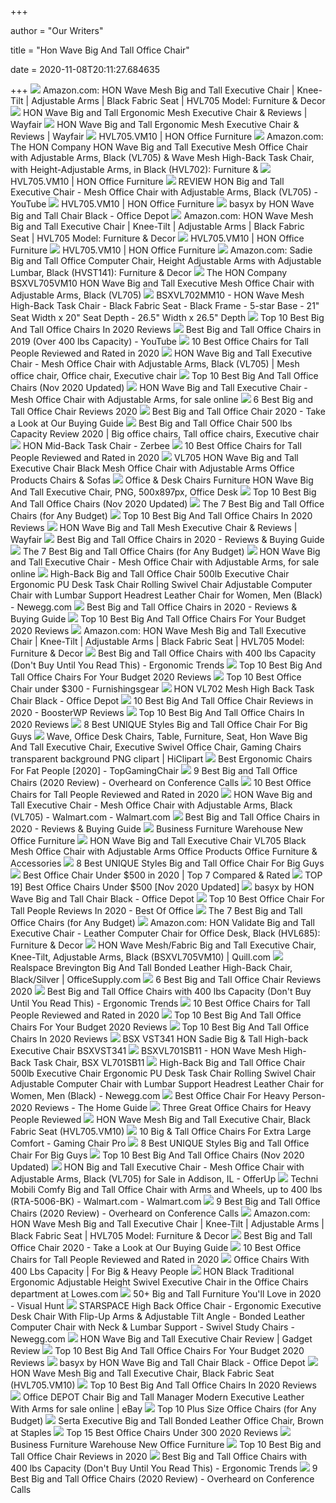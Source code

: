 +++
        
author = "Our Writers"
        
title = "Hon Wave Big And Tall Office Chair"
        
date = 2020-11-08T20:11:27.684635
        
+++
[ ![](https://images-na.ssl-images-amazon.com/images/I/81xPQ1uV83L._AC_SL1500_.jpg)](https://images-na.ssl-images-amazon.com/images/I/81xPQ1uV83L._AC_SL1500_.jpg) Amazon.com: HON Wave Mesh Big and Tall Executive Chair | Knee-Tilt |  Adjustable Arms | Black Fabric Seat | HVL705 Model: Furniture & Decor
[ ![](https://secure.img1-fg.wfcdn.com/im/10059421/compr-r85/1175/117580548/hon-wave-big-and-tall-ergonomic-mesh-executive-chair.jpg)](https://secure.img1-fg.wfcdn.com/im/10059421/compr-r85/1175/117580548/hon-wave-big-and-tall-ergonomic-mesh-executive-chair.jpg) HON Wave Big and Tall Ergonomic Mesh Executive Chair & Reviews | Wayfair
[ ![](https://secure.img1-fg.wfcdn.com/im/07283116/resize-h800-w800%5Ecompr-r85/1175/117580551/HON+Wave+Big+and+Tall+Ergonomic+Mesh+Executive+Chair.jpg)](https://secure.img1-fg.wfcdn.com/im/07283116/resize-h800-w800%5Ecompr-r85/1175/117580551/HON+Wave+Big+and+Tall+Ergonomic+Mesh+Executive+Chair.jpg) HON Wave Big and Tall Ergonomic Mesh Executive Chair & Reviews | Wayfair
[ ![](https://res.cloudinary.com/hni-corporation/image/upload/b_rgb:FFFFFF,c_pad,dpr_3.0,f_auto,h_224,q_auto,w_400/c_pad,h_224,w_400/v1/HON/Chairs/Wave/basyx-HVL700Series-HVL705.VM10-090-001?pgw=1)](https://res.cloudinary.com/hni-corporation/image/upload/b_rgb:FFFFFF,c_pad,dpr_3.0,f_auto,h_224,q_auto,w_400/c_pad,h_224,w_400/v1/HON/Chairs/Wave/basyx-HVL700Series-HVL705.VM10-090-001?pgw=1) HVL705.VM10 | HON Office Furniture
[ ![](https://images-na.ssl-images-amazon.com/images/I/51cqytmln2L._AC_SX522_.jpg)](https://images-na.ssl-images-amazon.com/images/I/51cqytmln2L._AC_SX522_.jpg) Amazon.com: The HON Company HON Wave Big and Tall Executive Mesh Office  Chair with Adjustable Arms, Black (VL705) & Wave Mesh High-Back Task Chair,  with Height-Adjustable Arms, in Black (HVL702): Furniture &
[ ![](https://res.cloudinary.com/hni-corporation/image/upload/b_rgb:FFFFFF,c_pad,dpr_3.0,f_auto,h_448,q_auto,w_800/c_pad,h_448,w_800/v1/HON/Chairs/Wave/basyx-HVL700Series-HVL705.VM10-045-001?pgw=1&pgwact=1)](https://res.cloudinary.com/hni-corporation/image/upload/b_rgb:FFFFFF,c_pad,dpr_3.0,f_auto,h_448,q_auto,w_800/c_pad,h_448,w_800/v1/HON/Chairs/Wave/basyx-HVL700Series-HVL705.VM10-045-001?pgw=1&pgwact=1) HVL705.VM10 | HON Office Furniture
[ ![](https://i.ytimg.com/vi/0hqdgIwSDSs/maxresdefault.jpg)](https://i.ytimg.com/vi/0hqdgIwSDSs/maxresdefault.jpg) REVIEW HON Big and Tall Executive Chair - Mesh Office Chair with Adjustable  Arms, Black (VL705) - YouTube
[ ![](https://res.cloudinary.com/hni-corporation/image/upload/b_rgb:FFFFFF,c_pad,dpr_3.0,f_auto,h_224,q_auto,w_400/c_pad,h_224,w_400/v1/HON/Chairs/Wave/basyx-HVL700Series-HVL705.VM10-315-001?pgw=1)](https://res.cloudinary.com/hni-corporation/image/upload/b_rgb:FFFFFF,c_pad,dpr_3.0,f_auto,h_224,q_auto,w_400/c_pad,h_224,w_400/v1/HON/Chairs/Wave/basyx-HVL700Series-HVL705.VM10-315-001?pgw=1) HVL705.VM10 | HON Office Furniture
[ ![](https://media.officedepot.com/image/upload/b_rgb:FFFFFF,c_pad,dpr_1.0,f_auto,h_666,q_auto,w_500/c_pad,h_666,w_500/v1/products/907222/907222_o60?pgw=1)](https://media.officedepot.com/image/upload/b_rgb:FFFFFF,c_pad,dpr_1.0,f_auto,h_666,q_auto,w_500/c_pad,h_666,w_500/v1/products/907222/907222_o60?pgw=1) basyx by HON Wave Big and Tall Chair Black - Office Depot
[ ![](https://images-na.ssl-images-amazon.com/images/I/81ccC-ot1vL._AC_SL1500_.jpg)](https://images-na.ssl-images-amazon.com/images/I/81ccC-ot1vL._AC_SL1500_.jpg) Amazon.com: HON Wave Mesh Big and Tall Executive Chair | Knee-Tilt |  Adjustable Arms | Black Fabric Seat | HVL705 Model: Furniture & Decor
[ ![](https://res.cloudinary.com/hni-corporation/image/upload/b_rgb:FFFFFF,c_pad,dpr_3.0,f_auto,h_224,q_auto,w_400/c_pad,h_224,w_400/v1/HON/Chairs/Wave/basyx-HVL700Series-HVL705.VM10-180-001?pgw=1)](https://res.cloudinary.com/hni-corporation/image/upload/b_rgb:FFFFFF,c_pad,dpr_3.0,f_auto,h_224,q_auto,w_400/c_pad,h_224,w_400/v1/HON/Chairs/Wave/basyx-HVL700Series-HVL705.VM10-180-001?pgw=1) HVL705.VM10 | HON Office Furniture
[ ![](https://res.cloudinary.com/hni-corporation/image/upload/b_rgb:FFFFFF,c_pad,dpr_3.0,f_auto,h_224,q_auto,w_400/c_pad,h_224,w_400/v1/HON/Chairs/Wave/HON-Wave-HVL705.VM10-500-001?pgw=1)](https://res.cloudinary.com/hni-corporation/image/upload/b_rgb:FFFFFF,c_pad,dpr_3.0,f_auto,h_224,q_auto,w_400/c_pad,h_224,w_400/v1/HON/Chairs/Wave/HON-Wave-HVL705.VM10-500-001?pgw=1) HVL705.VM10 | HON Office Furniture
[ ![](https://images-na.ssl-images-amazon.com/images/I/81K6fQKgwFL._AC_SY879_.jpg)](https://images-na.ssl-images-amazon.com/images/I/81K6fQKgwFL._AC_SY879_.jpg) Amazon.com: Sadie Big and Tall Office Computer Chair, Height Adjustable  Arms with Adjustable Lumbar, Black (HVST141): Furniture & Decor
[ ![](https://c.shld.net/rpx/i/s/pi/mp/10160405/prod_9320701532?src=http%3A%2F%2Flyimage.club%2Fimages%2Fnew1%2FALVB005ZC69OY.jpg&d=cafa8409af33137bb255f3b6185533e31c0cb8a3&?hei=64&wid=64&qlt=50)](https://c.shld.net/rpx/i/s/pi/mp/10160405/prod_9320701532?src=http%3A%2F%2Flyimage.club%2Fimages%2Fnew1%2FALVB005ZC69OY.jpg&d=cafa8409af33137bb255f3b6185533e31c0cb8a3&?hei=64&wid=64&qlt=50) The HON Company BSXVL705VM10 HON Wave Big and Tall Executive Mesh Office  Chair with Adjustable Arms, Black (VL705)
[ ![](https://content.etilize.com/images/900/1021009726.jpg)](https://content.etilize.com/images/900/1021009726.jpg) BSXVL702MM10 - HON Wave Mesh High-Back Task Chair - Black Fabric Seat -  Black Frame - 5-star Base - 21" Seat Width x 20" Seat Depth - 26.5" Width x  26.5" Depth
[ ![](https://tinygrab.com/wp-content/uploads/2020/04/Best-Big-And-Tall-Office-Chairs.jpg)](https://tinygrab.com/wp-content/uploads/2020/04/Best-Big-And-Tall-Office-Chairs.jpg) Top 10 Best Big And Tall Office Chairs In 2020 Reviews
[ ![](https://i.ytimg.com/vi/Kk_O0E_wC_s/sddefault.jpg)](https://i.ytimg.com/vi/Kk_O0E_wC_s/sddefault.jpg) Best Big and Tall Office Chairs in 2019 (Over 400 lbs Capacity) - YouTube
[ ![](https://www.theworkbuzz.com/wp-content/uploads/2020/02/best-office-chairs-for-tall-people.jpg)](https://www.theworkbuzz.com/wp-content/uploads/2020/02/best-office-chairs-for-tall-people.jpg) 10 Best Office Chairs for Tall People Reviewed and Rated in 2020
[ ![](https://i.pinimg.com/736x/ac/44/31/ac44318121d5641a9ec382c3e2b403c4.jpg)](https://i.pinimg.com/736x/ac/44/31/ac44318121d5641a9ec382c3e2b403c4.jpg) HON Wave Big and Tall Executive Chair - Mesh Office Chair with Adjustable  Arms, Black (VL705) | Mesh office chair, Office chair, Executive chair
[ ![](https://bestchairsreviews.com/wp-content/uploads/2020/01/best_big_tall_office_Chairs.jpg)](https://bestchairsreviews.com/wp-content/uploads/2020/01/best_big_tall_office_Chairs.jpg) Top 10 Best Big And Tall Office Chairs (Nov 2020 Updated)
[ ![](https://i.ebayimg.com/images/g/P0MAAOSwnbxdVxhf/s-l225.jpg)](https://i.ebayimg.com/images/g/P0MAAOSwnbxdVxhf/s-l225.jpg) HON Wave Big and Tall Executive Chair - Mesh Office Chair with Adjustable  Arms, for sale online
[ ![](https://www.newswatchngr.com/wp-content/uploads/2020/03/2-10.jpg)](https://www.newswatchngr.com/wp-content/uploads/2020/03/2-10.jpg) 6 Best Big and Tall Office Chair Reviews 2020
[ ![](https://webtrainingguides.com/wp-content/uploads/2020/01/big-and-tall-1.jpg)](https://webtrainingguides.com/wp-content/uploads/2020/01/big-and-tall-1.jpg) Best Big and Tall Office Chair 2020 - Take a Look at Our Buying Guide
[ ![](https://i.pinimg.com/736x/02/b0/62/02b0621951025ddc0e1156a0cb195a2b.jpg)](https://i.pinimg.com/736x/02/b0/62/02b0621951025ddc0e1156a0cb195a2b.jpg) Best Big and Tall Office Chair 500 lbs Capacity Review 2020 | Big office  chairs, Tall office chairs, Executive chair
[ ![](https://content.etilize.com/Maximum/1031709591.jpg)](https://content.etilize.com/Maximum/1031709591.jpg) HON Mid-Back Task Chair - Zerbee
[ ![](https://www.theworkbuzz.com/wp-content/uploads/2020/02/hon-wave-tall-mesh-office-chairs.jpg)](https://www.theworkbuzz.com/wp-content/uploads/2020/02/hon-wave-tall-mesh-office-chairs.jpg) 10 Best Office Chairs for Tall People Reviewed and Rated in 2020
[ ![](https://www.picclickimg.com/d/l400/pict/113068476340_/HON-Wave-Big-Tall-Executive-Chair-Mesh.jpg)](https://www.picclickimg.com/d/l400/pict/113068476340_/HON-Wave-Big-Tall-Executive-Chair-Mesh.jpg) VL705 HON Wave Big and Tall Executive Chair Black Mesh Office Chair with  Adjustable Arms Office Products Chairs & Sofas
[ ![](https://img.favpng.com/4/9/18/office-desk-chairs-furniture-hon-wave-big-and-tall-executive-chair-png-favpng-zQxw66Cma3SKRYuUvrcwxPvP7.jpg)](https://img.favpng.com/4/9/18/office-desk-chairs-furniture-hon-wave-big-and-tall-executive-chair-png-favpng-zQxw66Cma3SKRYuUvrcwxPvP7.jpg) Office & Desk Chairs Furniture HON Wave Big And Tall Executive Chair, PNG,  500x897px, Office Desk
[ ![](https://bestchairsreviews.com/wp-content/uploads/2020/01/HON_Wave_Big_Tall_Office_Chair.jpg)](https://bestchairsreviews.com/wp-content/uploads/2020/01/HON_Wave_Big_Tall_Office_Chair.jpg) Top 10 Best Big And Tall Office Chairs (Nov 2020 Updated)
[ ![](https://techguided.com/wp-content/uploads/2018/08/best-big-and-tall-office-chairs.jpg)](https://techguided.com/wp-content/uploads/2018/08/best-big-and-tall-office-chairs.jpg) The 7 Best Big and Tall Office Chairs (for Any Budget)
[ ![](https://images-na.ssl-images-amazon.com/images/I/61P%2BGD7MTkL._AC_SL400_.jpg)](https://images-na.ssl-images-amazon.com/images/I/61P%2BGD7MTkL._AC_SL400_.jpg) Top 10 Best Big And Tall Office Chairs In 2020 Reviews
[ ![](https://secure.img1-fg.wfcdn.com/im/20109146/resize-h600-w600%5Ecompr-r85/1023/102329444/default_name.jpg)](https://secure.img1-fg.wfcdn.com/im/20109146/resize-h600-w600%5Ecompr-r85/1023/102329444/default_name.jpg) HON Wave Big and Tall Mesh Executive Chair & Reviews | Wayfair
[ ![](https://m.media-amazon.com/images/I/5177BFex8yL.jpg)](https://m.media-amazon.com/images/I/5177BFex8yL.jpg) Best Big and Tall Office Chairs in 2020 - Reviews & Buying Guide
[ ![](https://techguided.com/wp-content/uploads/2018/08/AmazonBasics-Big-Tall.jpg)](https://techguided.com/wp-content/uploads/2018/08/AmazonBasics-Big-Tall.jpg) The 7 Best Big and Tall Office Chairs (for Any Budget)
[ ![](https://i.ebayimg.com/images/g/iDgAAOSwBlBdC1cc/s-l640.jpg)](https://i.ebayimg.com/images/g/iDgAAOSwBlBdC1cc/s-l640.jpg) HON Wave Big and Tall Executive Chair - Mesh Office Chair with Adjustable  Arms, for sale online
[ ![](https://c1.neweggimages.com/ProductImage/A1JA_131946957856261504mbq6c9qGjj.jpg)](https://c1.neweggimages.com/ProductImage/A1JA_131946957856261504mbq6c9qGjj.jpg) High-Back Big and Tall Office Chair 500lb Executive Chair Ergonomic PU Desk  Task Chair Rolling Swivel Chair Adjustable Computer Chair with Lumbar  Support Headrest Leather Chair for Women, Men (Black) - Newegg.com
[ ![](https://m.media-amazon.com/images/I/41LxNC9QS3L.jpg)](https://m.media-amazon.com/images/I/41LxNC9QS3L.jpg) Best Big and Tall Office Chairs in 2020 - Reviews & Buying Guide
[ ![](https://images-na.ssl-images-amazon.com/images/I/917dURrmIyL._SL400_.jpg)](https://images-na.ssl-images-amazon.com/images/I/917dURrmIyL._SL400_.jpg) Top 10 Best Big And Tall Office Chairs For Your Budget 2020 Reviews
[ ![](https://m.media-amazon.com/images/I/91fVy5VhFgL._AC_UL400_.jpg)](https://m.media-amazon.com/images/I/91fVy5VhFgL._AC_UL400_.jpg) Amazon.com: HON Wave Mesh Big and Tall Executive Chair | Knee-Tilt |  Adjustable Arms | Black Fabric Seat | HVL705 Model: Furniture & Decor
[ ![](http://ergonomictrends.com/wp-content/uploads/2020/05/anda-seat-kaiser-chair-review-amz.jpg)](http://ergonomictrends.com/wp-content/uploads/2020/05/anda-seat-kaiser-chair-review-amz.jpg) Best Big and Tall Office Chairs with 400 lbs Capacity (Don't Buy Until You  Read This) - Ergonomic Trends
[ ![](https://images-na.ssl-images-amazon.com/images/I/71%2BOrmOVz0L._SL500_.jpg)](https://images-na.ssl-images-amazon.com/images/I/71%2BOrmOVz0L._SL500_.jpg) Top 10 Best Big And Tall Office Chairs For Your Budget 2020 Reviews
[ ![](https://www.furnishingsgear.com/wp-content/uploads/2019/12/HON-Wave-Big-and-Tall-Executive-Chair-Mesh-Office-Chair-with-Adjustable-Arms.jpg)](https://www.furnishingsgear.com/wp-content/uploads/2019/12/HON-Wave-Big-and-Tall-Executive-Chair-Mesh-Office-Chair-with-Adjustable-Arms.jpg) Top 10 Best Office Chair under $300 - Furnishingsgear
[ ![](https://media.officedepot.com/image/upload/b_rgb:FFFFFF,c_pad,dpr_1.0,f_auto,h_666,q_auto,w_500/c_pad,h_666,w_500/v1/products/572467/572467_o52?pgw=1)](https://media.officedepot.com/image/upload/b_rgb:FFFFFF,c_pad,dpr_1.0,f_auto,h_666,q_auto,w_500/c_pad,h_666,w_500/v1/products/572467/572467_o52?pgw=1) HON VL702 Mesh High Back Task Chair Black - Office Depot
[ ![](https://boosterwp.com/reviews/wp-content/uploads/2020/01/B0116W5B5O.jpg)](https://boosterwp.com/reviews/wp-content/uploads/2020/01/B0116W5B5O.jpg) 10 Best Big And Tall Office Chair Reviews in 2020 - BoosterWP Reviews
[ ![](https://images-na.ssl-images-amazon.com/images/I/71fXa6yqSIL._AC_SL500_.jpg)](https://images-na.ssl-images-amazon.com/images/I/71fXa6yqSIL._AC_SL500_.jpg) Top 10 Best Big And Tall Office Chairs In 2020 Reviews
[ ![](https://improveoffice.com/wp-content/uploads/2019/04/La-Z-Boy-Delano-Big-Tall-Executive-Bonded-Leather-Office-Chair.jpg)](https://improveoffice.com/wp-content/uploads/2019/04/La-Z-Boy-Delano-Big-Tall-Executive-Bonded-Leather-Office-Chair.jpg) 8 Best UNIQUE Styles Big and Tall Office Chair For Big Guys
[ ![](https://p1.hiclipart.com/preview/335/734/361/wave-cartoon-office-desk-chairs-table-furniture-seat-hon-wave-big-and-tall-executive-chair-executive-swivel-office-chair-gaming-chairs-png-clipart.jpg)](https://p1.hiclipart.com/preview/335/734/361/wave-cartoon-office-desk-chairs-table-furniture-seat-hon-wave-big-and-tall-executive-chair-executive-swivel-office-chair-gaming-chairs-png-clipart.jpg) Wave, Office Desk Chairs, Table, Furniture, Seat, Hon Wave Big And Tall  Executive Chair, Executive Swivel Office Chair, Gaming Chairs transparent  background PNG clipart | HiClipart
[ ![](https://topgamingchair.com/wp-content/uploads/2019/02/x_seating_office-desk-chairs_leap-plus-chair_reference.png)](https://topgamingchair.com/wp-content/uploads/2019/02/x_seating_office-desk-chairs_leap-plus-chair_reference.png) Best Ergonomic Chairs For Fat People [2020] - TopGamingChair
[ ![](https://i1.wp.com/overheardonconferencecalls.com/wp-content/uploads/elementor/thumbs/Vinsetto-Swivel-Ergonomic-Big-Tall-Office-Computer-Desk-Chair-ouddbq67eh71528zf14303g6q94x90wu7eyr0j5fcw.jpg?w=1200&ssl=1)](https://i1.wp.com/overheardonconferencecalls.com/wp-content/uploads/elementor/thumbs/Vinsetto-Swivel-Ergonomic-Big-Tall-Office-Computer-Desk-Chair-ouddbq67eh71528zf14303g6q94x90wu7eyr0j5fcw.jpg?w=1200&ssl=1) 9 Best Big and Tall Office Chairs (2020 Review) - Overheard on Conference  Calls
[ ![](https://www.theworkbuzz.com/wp-content/uploads/2020/02/hon-hvst141-sadie-tall-office-computer-chairs.jpg)](https://www.theworkbuzz.com/wp-content/uploads/2020/02/hon-hvst141-sadie-tall-office-computer-chairs.jpg) 10 Best Office Chairs for Tall People Reviewed and Rated in 2020
[ ![](https://smedia.webcollage.net/rwvfp/wc/cp/1551123719990_31f133fd-2ce2-4353-9f35-83d9367a9cfe/module/hon/_cp/products/1374162903010/tab-3dd53cca-632b-42ea-af46-237e5b400e35/67d280b5-316c-4b05-9f90-58ec1e9f111d.pdf.poster.jpg.w240.jpg)](https://smedia.webcollage.net/rwvfp/wc/cp/1551123719990_31f133fd-2ce2-4353-9f35-83d9367a9cfe/module/hon/_cp/products/1374162903010/tab-3dd53cca-632b-42ea-af46-237e5b400e35/67d280b5-316c-4b05-9f90-58ec1e9f111d.pdf.poster.jpg.w240.jpg) HON Wave Big and Tall Executive Chair - Mesh Office Chair with Adjustable  Arms, Black (VL705) - Walmart.com - Walmart.com
[ ![](https://www.theo-theo.com/wp-content/uploads/2020/02/best-big-and-tall-office-chairs.jpg)](https://www.theo-theo.com/wp-content/uploads/2020/02/best-big-and-tall-office-chairs.jpg) Best Big and Tall Office Chairs in 2020 - Reviews & Buying Guide
[ ![](https://bfwiowa.com/filesystem/business-furniture-warehouse/Products/Chairs/Ignition/hero.jpg)](https://bfwiowa.com/filesystem/business-furniture-warehouse/Products/Chairs/Ignition/hero.jpg) Business Furniture Warehouse New Office Furniture
[ ![](https://i5.walmartimages.com/asr/62386567-d74f-4bf8-88b1-b69800832512_1.79886a77fe21db484bdbb9515ef38d98.jpeg)](https://i5.walmartimages.com/asr/62386567-d74f-4bf8-88b1-b69800832512_1.79886a77fe21db484bdbb9515ef38d98.jpeg) HON Wave Big and Tall Executive Chair VL705 Black Mesh Office Chair with  Adjustable Arms Office Products Office Furniture & Accessories
[ ![](https://improveoffice.com/wp-content/uploads/2019/04/La-Z-Boy-Delano-Big-Tall-Executive-Bonded-Leather-Office-Chairs.jpg)](https://improveoffice.com/wp-content/uploads/2019/04/La-Z-Boy-Delano-Big-Tall-Executive-Bonded-Leather-Office-Chairs.jpg) 8 Best UNIQUE Styles Big and Tall Office Chair For Big Guys
[ ![](https://www.gadgetreview.com/wp-content/uploads/2020/01/best-office-chair-under-500.jpg)](https://www.gadgetreview.com/wp-content/uploads/2020/01/best-office-chair-under-500.jpg) Best Office Chair Under $500 in 2020 | Top 7 Compared & Rated
[ ![](https://bestchairsreviews.com/wp-content/uploads/2019/01/HON_Validate_Big_and_Tall_Executive_Chair-1.jpg)](https://bestchairsreviews.com/wp-content/uploads/2019/01/HON_Validate_Big_and_Tall_Executive_Chair-1.jpg) TOP 19] Best Office Chairs Under $500 [Nov 2020 Updated]
[ ![](https://smedia.webcollage.net/rwvfp/wc/cp/1551123719990_31f133fd-2ce2-4353-9f35-83d9367a9cfe/module/hon/_cp/products/1374162903010/tab-b4849ddb-6d02-4174-8815-6c0169246029/78b90329-bae7-41c5-b870-ae759160b337.png.w240.png)](https://smedia.webcollage.net/rwvfp/wc/cp/1551123719990_31f133fd-2ce2-4353-9f35-83d9367a9cfe/module/hon/_cp/products/1374162903010/tab-b4849ddb-6d02-4174-8815-6c0169246029/78b90329-bae7-41c5-b870-ae759160b337.png.w240.png) basyx by HON Wave Big and Tall Chair Black - Office Depot
[ ![](https://bestofoffice.com/wp-content/uploads/2019/10/Best-office-chair-for-tall-person.png)](https://bestofoffice.com/wp-content/uploads/2019/10/Best-office-chair-for-tall-person.png) Top 10 Best Office Chair For Tall People Reviews In 2020 - Best Of Office
[ ![](https://techguided.com/wp-content/uploads/2018/08/Steelcase-Leap-Plus.jpg)](https://techguided.com/wp-content/uploads/2018/08/Steelcase-Leap-Plus.jpg) The 7 Best Big and Tall Office Chairs (for Any Budget)
[ ![](https://images-na.ssl-images-amazon.com/images/I/81OHrg9QQPL._AC_UL320_SR204,320_.jpg)](https://images-na.ssl-images-amazon.com/images/I/81OHrg9QQPL._AC_UL320_SR204,320_.jpg) Amazon.com: HON Validate Big and Tall Executive Chair - Leather Computer  Chair for Office Desk, Black (HVL685): Furniture & Decor
[ ![](https://www.quill.com/is/image/Quill/sp40351811_s7?iv=RLYpN3&wid=1080&hei=1080&fit=fit,1)](https://www.quill.com/is/image/Quill/sp40351811_s7?iv=RLYpN3&wid=1080&hei=1080&fit=fit,1) HON Wave Mesh/Fabric Big and Tall Executive Chair, Knee-Tilt, Adjustable  Arms, Black (BSXVL705VM10) | Quill.com
[ ![](https://de2wfhoo6xqi5.cloudfront.net/size/225/e38/258/f7999bef00829c1547a8b4dd6cc96101ed.jpg)](https://de2wfhoo6xqi5.cloudfront.net/size/225/e38/258/f7999bef00829c1547a8b4dd6cc96101ed.jpg) Realspace Brevington Big And Tall Bonded Leather High-Back Chair,  Black/Silver | OfficeSupply.com
[ ![](https://www.newswatchngr.com/wp-content/uploads/2020/03/1-8-291x300.jpg)](https://www.newswatchngr.com/wp-content/uploads/2020/03/1-8-291x300.jpg) 6 Best Big and Tall Office Chair Reviews 2020
[ ![](http://ergonomictrends.com/wp-content/uploads/2018/10/Essentials-Big-Tall-Executive-Chair-review.jpg)](http://ergonomictrends.com/wp-content/uploads/2018/10/Essentials-Big-Tall-Executive-Chair-review.jpg) Best Big and Tall Office Chairs with 400 lbs Capacity (Don't Buy Until You  Read This) - Ergonomic Trends
[ ![](https://www.theworkbuzz.com/wp-content/uploads/2020/02/la-z-boy-delano-tall-executive-office-chairs.jpg)](https://www.theworkbuzz.com/wp-content/uploads/2020/02/la-z-boy-delano-tall-executive-office-chairs.jpg) 10 Best Office Chairs for Tall People Reviewed and Rated in 2020
[ ![](http://gameslearningsociety.org/wp-content/uploads/2019/07/tall-office-chairs.jpg)](http://gameslearningsociety.org/wp-content/uploads/2019/07/tall-office-chairs.jpg) Top 10 Best Big And Tall Office Chairs For Your Budget 2020 Reviews
[ ![](https://images-na.ssl-images-amazon.com/images/I/61-%2BpmSGgtL._AC_SL1010_.jpg)](https://images-na.ssl-images-amazon.com/images/I/61-%2BpmSGgtL._AC_SL1010_.jpg) Top 10 Best Big And Tall Office Chairs In 2020 Reviews
[ ![](https://content.etilize.com/Maximum/1040664389.jpg)](https://content.etilize.com/Maximum/1040664389.jpg) BSX VST341 HON Sadie Big & Tall High-back Executive Chair BSXVST341
[ ![](https://content.etilize.com/300/1031250526.jpg)](https://content.etilize.com/300/1031250526.jpg) BSXVL701SB11 - HON Wave Mesh High-Back Task Chair, BSX VL701SB11
[ ![](https://c1.neweggimages.com/ProductImageCompressAll1280/A1JAS191212nTUC9.jpg)](https://c1.neweggimages.com/ProductImageCompressAll1280/A1JAS191212nTUC9.jpg) High-Back Big and Tall Office Chair 500lb Executive Chair Ergonomic PU Desk  Task Chair Rolling Swivel Chair Adjustable Computer Chair with Lumbar  Support Headrest Leather Chair for Women, Men (Black) - Newegg.com
[ ![](https://m.media-amazon.com/images/I/41YLnKHJ1FL.jpg)](https://m.media-amazon.com/images/I/41YLnKHJ1FL.jpg) Best Office Chair For Heavy Person-2020 Reviews - The Home Guide
[ ![](https://www.thewowstyle.com/wp-content/uploads/2019/01/E-WIN-Big-and-Tall-Racing%E2%80%93-450-lbs-Capacity-Gaming-Chair.png)](https://www.thewowstyle.com/wp-content/uploads/2019/01/E-WIN-Big-and-Tall-Racing%E2%80%93-450-lbs-Capacity-Gaming-Chair.png) Three Great Office Chairs for Heavy People Reviewed
[ ![](https://educatorsdepot.com/wp-content/uploads/2018/11/basyx-HighBackExecutive-HVST326-045-001-265x245.jpg)](https://educatorsdepot.com/wp-content/uploads/2018/11/basyx-HighBackExecutive-HVST326-045-001-265x245.jpg) HON Wave Mesh Big and Tall Executive Chair, Black Fabric Seat (HVL705.VM10)
[ ![](https://www.gamingchairpro.com/wp-content/uploads/2018/01/bigntallpic-1-compressor-1.jpg)](https://www.gamingchairpro.com/wp-content/uploads/2018/01/bigntallpic-1-compressor-1.jpg) 10 Big & Tall Office Chairs For Extra Large Comfort - Gaming Chair Pro
[ ![](https://improveoffice.com/wp-content/uploads/2019/05/AmazonBasics-Big-Tall-Executive-Office-Chair.jpg)](https://improveoffice.com/wp-content/uploads/2019/05/AmazonBasics-Big-Tall-Executive-Office-Chair.jpg) 8 Best UNIQUE Styles Big and Tall Office Chair For Big Guys
[ ![](https://bestchairsreviews.com/wp-content/uploads/2020/01/LaZBoy_Delano_Executive_Chair.jpg)](https://bestchairsreviews.com/wp-content/uploads/2020/01/LaZBoy_Delano_Executive_Chair.jpg) Top 10 Best Big And Tall Office Chairs (Nov 2020 Updated)
[ ![](https://images.offerup.com/_HtDoCb38PhJE-e0JBCy7qgWN5A=/300x422/09c9/09c9d6f7e1f74ec79ca4bd446c0d38ce.jpg)](https://images.offerup.com/_HtDoCb38PhJE-e0JBCy7qgWN5A=/300x422/09c9/09c9d6f7e1f74ec79ca4bd446c0d38ce.jpg) HON Big and Tall Executive Chair - Mesh Office Chair with Adjustable Arms,  Black (VL705) for Sale in Addison, IL - OfferUp
[ ![](https://i5.walmartimages.com/asr/ab46bd0e-9202-454c-a21b-ca3bba9dcad0_1.17c642ce5cbf96a8cd9c59f4ebbcd956.jpeg)](https://i5.walmartimages.com/asr/ab46bd0e-9202-454c-a21b-ca3bba9dcad0_1.17c642ce5cbf96a8cd9c59f4ebbcd956.jpeg) Techni Mobili Comfy Big and Tall Office Chair with Arms and Wheels, up to  400 lbs (RTA-5006-BK) - Walmart.com - Walmart.com
[ ![](https://i1.wp.com/overheardonconferencecalls.com/wp-content/uploads/elementor/thumbs/OIF-Big-and-Tall-Swivel-Tilt-Mid-Back-Chair-oudcr7d26p3nnk2595rbk9vvteaf6xftdu73t1kv7k.jpg?w=1200&ssl=1)](https://i1.wp.com/overheardonconferencecalls.com/wp-content/uploads/elementor/thumbs/OIF-Big-and-Tall-Swivel-Tilt-Mid-Back-Chair-oudcr7d26p3nnk2595rbk9vvteaf6xftdu73t1kv7k.jpg?w=1200&ssl=1) 9 Best Big and Tall Office Chairs (2020 Review) - Overheard on Conference  Calls
[ ![](https://m.media-amazon.com/images/I/81-pWQ6kCjL._AC_UL400_.jpg)](https://m.media-amazon.com/images/I/81-pWQ6kCjL._AC_UL400_.jpg) Amazon.com: HON Wave Mesh Big and Tall Executive Chair | Knee-Tilt |  Adjustable Arms | Black Fabric Seat | HVL705 Model: Furniture & Decor
[ ![](https://webtrainingguides.com/wp-content/uploads/2020/06/img-4-2.jpg)](https://webtrainingguides.com/wp-content/uploads/2020/06/img-4-2.jpg) Best Big and Tall Office Chair 2020 - Take a Look at Our Buying Guide
[ ![](https://www.theworkbuzz.com/wp-content/uploads/2020/02/berlman-ergonomic-high-back-mesh-office-chairs.jpg)](https://www.theworkbuzz.com/wp-content/uploads/2020/02/berlman-ergonomic-high-back-mesh-office-chairs.jpg) 10 Best Office Chairs for Tall People Reviewed and Rated in 2020
[ ![](https://images-na.ssl-images-amazon.com/images/I/71k-vxLqFXL._AC_SL1500_.jpg)](https://images-na.ssl-images-amazon.com/images/I/71k-vxLqFXL._AC_SL1500_.jpg) Office Chairs With 400 Lbs Capacity | For Big & Heavy People
[ ![](https://mobileimages.lowes.com/product/converted/100301/1003010478.jpg?size=lg)](https://mobileimages.lowes.com/product/converted/100301/1003010478.jpg?size=lg) HON Black Traditional Ergonomic Adjustable Height Swivel Executive Chair in  the Office Chairs department at Lowes.com
[ ![](https://visualhunt.com/photos/12/big-and-tall-executive-chair.jpg)](https://visualhunt.com/photos/12/big-and-tall-executive-chair.jpg) 50+ Big and Tall Furniture You'll Love in 2020 - Visual Hunt
[ ![](https://c1.neweggimages.com/ProductImageCompressAll300/AJV7S200824JEc2a.jpg)](https://c1.neweggimages.com/ProductImageCompressAll300/AJV7S200824JEc2a.jpg) STARSPACE High Back Office Chair - Ergonomic Executive Desk Chair With  Flip-Up Arms & Adjustable Tilt Angle - Bonded Leather Computer Chair with  Neck & Lumbar Support - Swivel Study Chairs - Newegg.com
[ ![](https://www.gadgetreview.com/wp-content/uploads/2020/08/Hbada-Office-Computer-Desk-Chair-Review-390x220.jpg)](https://www.gadgetreview.com/wp-content/uploads/2020/08/Hbada-Office-Computer-Desk-Chair-Review-390x220.jpg) HON Wave Big and Tall Executive Chair Review | Gadget Review
[ ![](http://gameslearningsociety.org/wp-content/uploads/2019/07/tall-office-chairs-reviews.jpg)](http://gameslearningsociety.org/wp-content/uploads/2019/07/tall-office-chairs-reviews.jpg) Top 10 Best Big And Tall Office Chairs For Your Budget 2020 Reviews
[ ![](https://smedia.webcollage.net/rwvfp/wc/cp/1551123719990_31f133fd-2ce2-4353-9f35-83d9367a9cfe/module/hon/_cp/products/1374162903010/tab-2c715a71-4709-455a-be8c-9c528d2b2b6f/9becb408-88bc-455d-ad6c-a73b33e07042.jpg.w1920.jpg)](https://smedia.webcollage.net/rwvfp/wc/cp/1551123719990_31f133fd-2ce2-4353-9f35-83d9367a9cfe/module/hon/_cp/products/1374162903010/tab-2c715a71-4709-455a-be8c-9c528d2b2b6f/9becb408-88bc-455d-ad6c-a73b33e07042.jpg.w1920.jpg) basyx by HON Wave Big and Tall Chair Black - Office Depot
[ ![](https://educatorsdepot.com/wp-content/uploads/2018/11/basyx-MidBackExecutive-HVST513-045-001-265x245.jpg)](https://educatorsdepot.com/wp-content/uploads/2018/11/basyx-MidBackExecutive-HVST513-045-001-265x245.jpg) HON Wave Mesh Big and Tall Executive Chair, Black Fabric Seat (HVL705.VM10)
[ ![](https://images-na.ssl-images-amazon.com/images/I/61hdb-vQ8UL._AC_SL1010_.jpg)](https://images-na.ssl-images-amazon.com/images/I/61hdb-vQ8UL._AC_SL1010_.jpg) Top 10 Best Big And Tall Office Chairs In 2020 Reviews
[ ![](https://i.ebayimg.com/images/g/JzQAAOSwmoRfKZFr/s-l225.jpg)](https://i.ebayimg.com/images/g/JzQAAOSwmoRfKZFr/s-l225.jpg) Office DEPOT Chair Big and Tall Manager Modern Executive Leather With Arms  for sale online | eBay
[ ![](https://officechairjudge.com/wp-content/uploads/2017/09/Boss-Office-Products-B991-CP-Chair.jpg?x61104)](https://officechairjudge.com/wp-content/uploads/2017/09/Boss-Office-Products-B991-CP-Chair.jpg?x61104) Top 10 Plus Size Office Chairs (for Any Budget)
[ ![](https://www.staples-3p.com/s7/is/image/Staples/sp42804519_sc7?wid=512&hei=512)](https://www.staples-3p.com/s7/is/image/Staples/sp42804519_sc7?wid=512&hei=512) Serta Executive Big and Tall Bonded Leather Office Chair, Brown at Staples
[ ![](https://sevenstarreviews.com/wp-content/uploads/2018/10/GreenForest-Mesh-Office-Chair-1.png)](https://sevenstarreviews.com/wp-content/uploads/2018/10/GreenForest-Mesh-Office-Chair-1.png) Top 15 Best Office Chairs Under 300 2020 Reviews
[ ![](https://bfwiowa.com/filesystem/business-furniture-warehouse/Products/Chairs/Convergence/thumb-cob.jpg)](https://bfwiowa.com/filesystem/business-furniture-warehouse/Products/Chairs/Convergence/thumb-cob.jpg) Business Furniture Warehouse New Office Furniture
[ ![](https://theluxurychairs.com/wp-content/uploads/2019/09/Best-Gaming-Chairs-for-Big-and-Tall-Guys-in-2019.jpg)](https://theluxurychairs.com/wp-content/uploads/2019/09/Best-Gaming-Chairs-for-Big-and-Tall-Guys-in-2019.jpg) Top 10 Best Big and Tall Office Chair Reviews in 2020
[ ![](https://i.ytimg.com/vi/YyC3nyLiNeI/maxresdefault.jpg)](https://i.ytimg.com/vi/YyC3nyLiNeI/maxresdefault.jpg) Best Big and Tall Office Chairs with 400 lbs Capacity (Don't Buy Until You  Read This) - Ergonomic Trends
[ ![](https://i0.wp.com/overheardonconferencecalls.com/wp-content/uploads/2020/08/brusk-dede-tjd5CfdDPRA-unsplash.jpg?fit=6000%2C4000&ssl=1)](https://i0.wp.com/overheardonconferencecalls.com/wp-content/uploads/2020/08/brusk-dede-tjd5CfdDPRA-unsplash.jpg?fit=6000%2C4000&ssl=1) 9 Best Big and Tall Office Chairs (2020 Review) - Overheard on Conference  Calls
